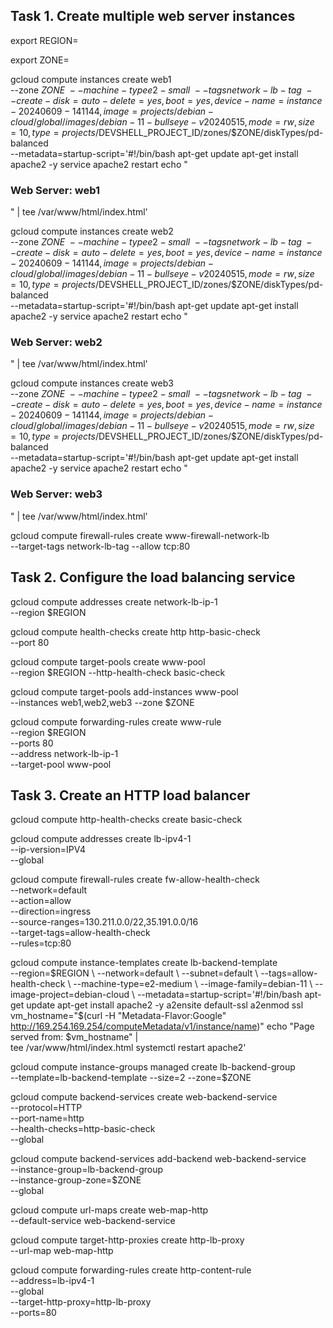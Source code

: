 Task 1. Create multiple web server instances
----------------------------------------------

export REGION=

export ZONE=

gcloud compute instances create web1 \
  --zone $ZONE \
  --machine-type e2-small \
  --tags network-lb-tag \
  --create-disk=auto-delete=yes,boot=yes,device-name=instance-20240609-141144,image=projects/debian-cloud/global/images/debian-11-bullseye-v20240515,mode=rw,size=10,type=projects/$DEVSHELL_PROJECT_ID/zones/$ZONE/diskTypes/pd-balanced \
  --metadata=startup-script='#!/bin/bash
      apt-get update
      apt-get install apache2 -y
      service apache2 restart
      echo "
<h3>Web Server: web1
</h3>" | tee /var/www/html/index.html'


gcloud compute instances create web2 \
  --zone $ZONE \
  --machine-type e2-small \
  --tags network-lb-tag \
  --create-disk=auto-delete=yes,boot=yes,device-name=instance-20240609-141144,image=projects/debian-cloud/global/images/debian-11-bullseye-v20240515,mode=rw,size=10,type=projects/$DEVSHELL_PROJECT_ID/zones/$ZONE/diskTypes/pd-balanced \
  --metadata=startup-script='#!/bin/bash
      apt-get update
      apt-get install apache2 -y
      service apache2 restart
      echo "
<h3>Web Server: web2
</h3>" | tee /var/www/html/index.html'

gcloud compute instances create web3 \
  --zone $ZONE \
  --machine-type e2-small \
  --tags network-lb-tag \
  --create-disk=auto-delete=yes,boot=yes,device-name=instance-20240609-141144,image=projects/debian-cloud/global/images/debian-11-bullseye-v20240515,mode=rw,size=10,type=projects/$DEVSHELL_PROJECT_ID/zones/$ZONE/diskTypes/pd-balanced \
  --metadata=startup-script='#!/bin/bash
      apt-get update
      apt-get install apache2 -y
      service apache2 restart
      echo "
<h3>Web Server: web3
</h3>" | tee /var/www/html/index.html'

gcloud compute firewall-rules create www-firewall-network-lb \
  --target-tags network-lb-tag --allow tcp:80
    
Task 2. Configure the load balancing service
---------------------------------------------

gcloud compute addresses create network-lb-ip-1 \
  --region $REGION
  
gcloud compute health-checks create http http-basic-check \
  --port 80
  
gcloud compute target-pools create www-pool \
  --region $REGION --http-health-check basic-check
  
gcloud compute target-pools add-instances www-pool \
  --instances web1,web2,web3 --zone $ZONE
    
    
gcloud compute forwarding-rules create www-rule \
  --region  $REGION \
  --ports 80 \
  --address network-lb-ip-1 \
  --target-pool www-pool


Task 3. Create an HTTP load balancer
--------------------------------------

gcloud compute http-health-checks create basic-check
  
gcloud compute addresses create lb-ipv4-1 \
  --ip-version=IPV4 \
  --global
  
 
gcloud compute firewall-rules create fw-allow-health-check \
  --network=default \
  --action=allow \
  --direction=ingress \
  --source-ranges=130.211.0.0/22,35.191.0.0/16 \
  --target-tags=allow-health-check \
  --rules=tcp:80


 gcloud compute instance-templates create lb-backend-template \
   --region=$REGION \
   --network=default \
   --subnet=default \
   --tags=allow-health-check \
   --machine-type=e2-medium \
   --image-family=debian-11 \
   --image-project=debian-cloud \
   --metadata=startup-script='#!/bin/bash
     apt-get update
     apt-get install apache2 -y
     a2ensite default-ssl
     a2enmod ssl
     vm_hostname="$(curl -H "Metadata-Flavor:Google" \
     http://169.254.169.254/computeMetadata/v1/instance/name)"
     echo "Page served from: $vm_hostname" | \
     tee /var/www/html/index.html
     systemctl restart apache2'
     
     
gcloud compute instance-groups managed create lb-backend-group \
   --template=lb-backend-template --size=2 --zone=$ZONE
   
   
 
gcloud compute backend-services create web-backend-service \
   --protocol=HTTP \
   --port-name=http \
   --health-checks=http-basic-check \
   --global   
   
gcloud compute backend-services add-backend web-backend-service \
   --instance-group=lb-backend-group \
   --instance-group-zone=$ZONE \
   --global
  
  
  
gcloud compute url-maps create web-map-http \
    --default-service web-backend-service
    
    
gcloud compute target-http-proxies create http-lb-proxy \
    --url-map web-map-http
    
    
    
gcloud compute forwarding-rules create http-content-rule \
   --address=lb-ipv4-1\
   --global \
   --target-http-proxy=http-lb-proxy \
   --ports=80    






